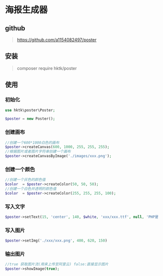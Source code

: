 # 海报生成器

## github
> https://github.com/a1154082497/poster

## 安装
> composer require hktk/poster

## 使用
### 初始化
```php
use hktk\poster\Poster;

$poster = new Poster();
```
### 创建画布
```php
//创建一个600*1000白色的画布
$poster->createCanvas(600, 1000, 255, 255, 255);
//根据图片或者图片字符串创建一个画布
$poster->createCanvasByImage('./images/xxx.png');
```
### 创建一个颜色
```php
//创建一个灰色的颜色值
$color  = $poster->createColor(50, 50, 50);
//创建一个白色并透明的颜色值
$color  = $poster->createColor(255, 255, 255, 100);
```

### 写入文字
```php
$poster->setText(15, 'center', 140, $white, 'xxx/xxx.ttf', null, 'PHP是世界上最美的语言')
```

### 写入图片
```php
$poster->setImg('./xxx/xxx.png', 400, 620, 150)
```

### 输出图片
```php
//true 获取图片流(用来上传至阿里云) false:直接显示图片
$poster->showImage(true);
```
